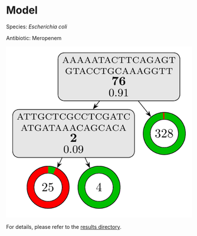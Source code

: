 
# Model

Species: *Escherichia coli*

Antibiotic: Meropenem

<a href="./model.pdf"><img src="./model.png" /></a>

For details, please refer to the [results directory](../../../../../results/cart_b/escherichia%20coli/meropenem/repeat_4/).

